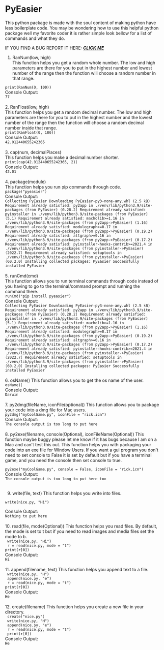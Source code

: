 # PyEasier

This python package is made with the soul content of
making python have less boilerplate code. You may be 
wondering how to use this helpful python package
well my favorite coder it is rather simple look 
bellow for a list of commands and what they do.



IF YOU FIND A BUG REPORT IT HERE: [_**CLICK ME**_](https://github.com/YellowBoyYams/PyEasier/issues)

1. RanNum(low, high)<br/>
This function helps you get a random whole number.
The low and high parameters are there for you to
put in the highest number and lowest number of the range then the 
function will choose a random number in that range.

``
print(RanNum(0, 100))
``<br/>
Console Output:<br/>
``77``<br><br>
2. RanFloat(low, high)<br/>
This function helps you get a random decimal number.
The low and high parameters are there for you to put
in the highest number and the lowest number of the range then the function will choose a random decimal number
inside that range.<br>
``
print(RanFloat(0, 100))
``<br/>
Console Output:<br/>
``42.012440655242365``<br><br>
3. cap(num, decimalPlaces)<br/>
This function helps you make a decimal number shorter.<br>
``
print(cap(42.012440655242365, 2))
``<br/>
Console Output:<br/>
``42.01``<br><br>
4. package(module)<br>
This function helps you run pip commands through code.<br>
``
package("pyeasier")
``<br/>
Console Output:<br/>
``Collecting PyEasier
  Downloading PyEasier-py3-none-any.whl (2.5 kB)
Requirement already satisfied: py2app in ./venv/lib/python3.9/site-packages (from PyEasier) (0.28.2)
Requirement already satisfied: pyinstaller in ./venv/lib/python3.9/site-packages (from PyEasier) (5.1)
Requirement already satisfied: macholib>=1.16 in ./venv/lib/python3.9/site-packages (from py2app->PyEasier) (1.16)
Requirement already satisfied: modulegraph>=0.17 in ./venv/lib/python3.9/site-packages (from py2app->PyEasier) (0.19.2)
Requirement already satisfied: altgraph>=0.16 in ./venv/lib/python3.9/site-packages (from py2app->PyEasier) (0.17.2)
Requirement already satisfied: pyinstaller-hooks-contrib>=2021.4 in ./venv/lib/python3.9/site-packages (from pyinstaller->PyEasier) (2022.7)
Requirement already satisfied: setuptools in ./venv/lib/python3.9/site-packages (from pyinstaller->PyEasier) (60.2.0)
Installing collected packages: PyEasier
Successfully installed PyEasier
``<br><br>
5. runCmd(cmd)<br>
This function allows you to run terminal commands through code instead of you having to go to the terminal/command prompt and running the command there.<br>
``
runCmd("pip install pyeasier")
``<br/>
Console Output:<br/>
``Collecting PyEasier
  Downloading PyEasier-py3-none-any.whl (2.5 kB)
Requirement already satisfied: py2app in ./venv/lib/python3.9/site-packages (from PyEasier) (0.28.2)
Requirement already satisfied: pyinstaller in ./venv/lib/python3.9/site-packages (from PyEasier) (5.1)
Requirement already satisfied: macholib>=1.16 in ./venv/lib/python3.9/site-packages (from py2app->PyEasier) (1.16)
Requirement already satisfied: modulegraph>=0.17 in ./venv/lib/python3.9/site-packages (from py2app->PyEasier) (0.19.2)
Requirement already satisfied: altgraph>=0.16 in ./venv/lib/python3.9/site-packages (from py2app->PyEasier) (0.17.2)
Requirement already satisfied: pyinstaller-hooks-contrib>=2021.4 in ./venv/lib/python3.9/site-packages (from pyinstaller->PyEasier) (2022.7)
Requirement already satisfied: setuptools in ./venv/lib/python3.9/site-packages (from pyinstaller->PyEasier) (60.2.0)
Installing collected packages: PyEasier
Successfully installed PyEasier``<br><br>
6. osName()
This function allows you to get the os name of the user.<br>
``
osName()
``<br/>
Console Output:<br/>
``Darwin``<br><br>
7. py2dmg(fileName, iconFile(optional))
This function allows you to package your code into a dmg file for Mac users.<br>
``
py2dmg("myCoolGame.py", iconFile = "rick.icn")
``<br/>
Console Output:<br/>
``
The console output is too long to put here
``<br><br>
8. py2exe(filename, console(Optional), iconFileName(Optional))
This function maybe buggy please let me know if it has bugs because I am on a Mac and can't test this out.
This function helps you with packaging your code into an exe file for Window Users. If you want a gui program you don't need to set 
console to False it is set by default but if you have a terminal game, and you need the console then set console to true.<br>

``
py2exe("myCoolGame.py", console = False, iconFile = "rick.icn")
``<br/>
Console Output:
<br/>
``The console output is too long to put here too``<br><br>

9. write(file, text)
This function helps you write into files.<br>

``
write(nice.py, "Hi")
``<br/>

Console Output:
<br/>
``
Nothing to put here
``<br><br>
10. read(file, mode(Optional))
This function helps you read files. By default, the mode is set to t but if you need to read images and media files set the mode to b.<br>
``
write(nice.py, "Hi")``<br>``
r = read(nice.py, mode = "t")``<br>``
print(r[0])
``<br>
Console Output:<br/>
``
Hi
``<br><br>
11. append(filename, text)
This function helps you append text to a file.<br>
``
write(nice.py, "H")``<br>``
append(nice.py, "e")``<br>``
r = read(nice.py, mode = "t")``<br>``
print(r[0])
``<br>
Console Output:<br>
``
He
``<br><br>
12. create(filename)
This function helps you create a new file in your directory.<br>
``
create("nice.py")``<br>``
write(nice.py, "H")``<br>``
append(nice.py, "e")``<br>``
r = read(nice.py, mode = "t")``<br>``
print(r[0])``
<br>
Console Output:
<br>
``He``<br><br>